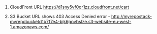 1. CloudFront URL https://d1sny5vf0qr1zz.cloudfront.net/cart

2. S3 Bucket URL shows 403 Access Denied error - http://myrepostack-myrepobucketd1b7f7e4-bjk6gpvbslze.s3-website-eu-west-1.amazonaws.com/
